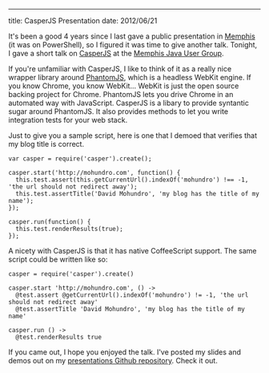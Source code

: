---
title: CasperJS Presentation
date: 2012/06/21

It's been a good 4 years since I last gave a public presentation in
[Memphis](/blog/2008/09/30/slides-and-notes-from-mnug-talk/) (it was on
PowerShell), so I figured it was time to give another talk. Tonight, I gave a
short talk on [CasperJS](http://casperjs.org/) at the [Memphis Java User
Group](http://www.memphisjug.org/event/show/36).

If you're unfamiliar with CasperJS, I like to think of it as a really nice
wrapper library around [PhantomJS](http://phantomjs.org/), which is a headless
WebKit engine. If you know Chrome, you know WebKit... WebKit is just the open
source backing project for Chrome. PhantomJS lets you drive Chrome in an
automated way with JavaScript. CasperJS is a libary to provide syntantic sugar
around PhantomJS. It also provides methods to let you write integration tests
for your web stack.

Just to give you a sample script, here is one that I demoed that verifies that
my blog title is correct.

    var casper = require('casper').create();

    casper.start('http://mohundro.com', function() {
      this.test.assert(this.getCurrentUrl().indexOf('mohundro') !== -1, 'the url should not redirect away');
      this.test.assertTitle('David Mohundro', 'my blog has the title of my name');
    });

    casper.run(function() {
      this.test.renderResults(true);
    });

A nicety with CasperJS is that it has native CoffeeScript support. The same
script could be written like so:

    casper = require('casper').create()

    casper.start 'http://mohundro.com', () ->
      @test.assert @getCurrentUrl().indexOf('mohundro') != -1, 'the url should not redirect away'
      @test.assertTitle 'David Mohundro', 'my blog has the title of my name'

    casper.run () ->
      @test.renderResults true

If you came out, I hope you enjoyed the talk. I've posted my slides and demos
out on my [presentations Github
repository](https://github.com/drmohundro/presentations). Check it out.
